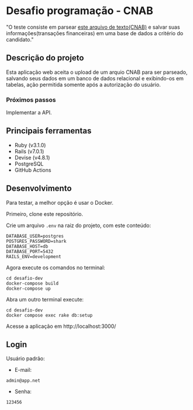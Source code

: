 # Desafio programação - CNAB

"O teste consiste em parsear [este arquivo de texto(CNAB)](https://github.com/ByCodersTec/desafio-ruby-on-rails/blob/master/CNAB.txt) e salvar suas informações(transações financeiras) em uma base de dados a critério do candidato."

## Descrição do projeto

Esta aplicação web aceita o upload de um arquio CNAB para ser parseado, salvando seus dados em um banco de dados relacional e exibindo-os em tabelas, ação permitida somente após a autorização do usuário.

### Próximos passos
Implementar a API.

## Principais ferramentas
- Ruby (v3.1.0)
- Rails (v7.0.1)
- Devise (v4.8.1)
- PostgreSQL
- GitHub Actions

## Desenvolvimento

Para testar, a melhor opção é usar o Docker.

Primeiro, clone este repositório.

Crie um arquivo `.env` na raiz do projeto, com este conteúdo:

```
DATABASE_USER=postgres
POSTGRES_PASSWORD=shark
DATABASE_HOST=db
DATABASE_PORT=5432
RAILS_ENV=development
```

Agora execute os comandos no terminal:

```
cd desafio-dev
docker-compose build
docker-compose up
```

Abra um outro terminal execute:

```
cd desafio-dev
docker compose exec rake db:setup
```

Acesse a aplicação em http://localhost:3000/

## Login

Usuário padrão:

- E-mail: 
```
admin@app.net
```
- Senha:
```
123456
```


